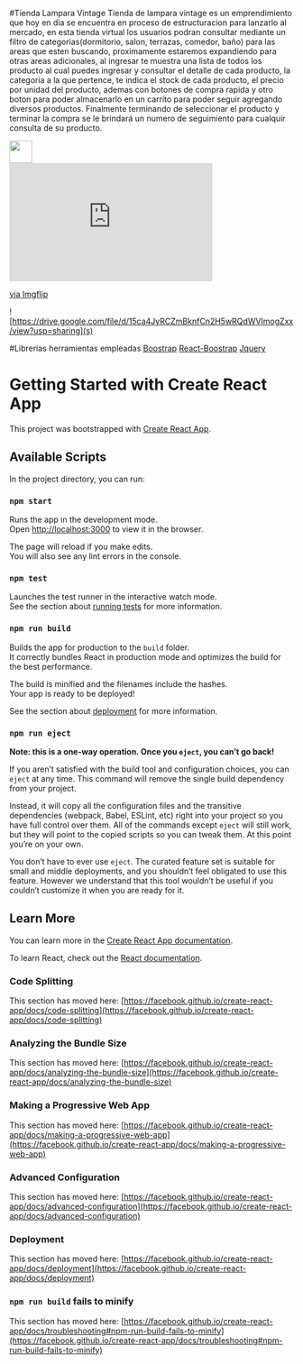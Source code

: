 #Tienda Lampara Vintage
Tienda de lampara vintage es un emprendimiento que hoy en dia se encuentra en proceso de estructuracion para lanzarlo al mercado, en esta tienda virtual los usuarios podran consultar mediante un filtro de categorias(dormitorio, salon, terrazas, comedor, baño) para las areas que esten buscando, proximamente estaremos expandiendo para otras areas adicionales, al ingresar te muestra una lista de todos los producto al cual puedes ingresar y consultar el detalle de cada producto, la categoria a la que pertence, te indica el stock de cada producto, el precio por unidad del producto, ademas con botones de compra rapida y otro boton para poder almacenarlo en un carrito para poder seguir agregando diversos productos. Finalmente terminando de seleccionar el producto y terminar la compra se le brindará un numero de seguimiento para cualquir consulta de su producto.

<img src="https://imgflip.com/gif/5d098r" width="40" height="40" />
<div style="width:360px;max-width:100%;"><div style="height:0;padding-bottom:58.33%;position:relative;"><iframe width="360" height="210" style="position:absolute;top:0;left:0;width:100%;height:100%;" frameBorder="0" src="https://imgflip.com/embed/5d098r"></iframe></div><p><a href="https://imgflip.com/gif/5d098r">via Imgflip</a></p></div>

![https://drive.google.com/file/d/15ca4JyRCZmBknfCn2H5wRQdWVImogZxx/view?usp=sharing](s)

#Librerias herramientas empleadas
[Boostrap](https://getbootstrap.com/docs/5.0/getting-started/introduction/)
[React-Boostrap](ttps://react-bootstrap.github.io/getting-started/introduction)
[Jquery](https://jquery.com/)

# Getting Started with Create React App

This project was bootstrapped with [Create React App](https://github.com/facebook/create-react-app).

## Available Scripts

In the project directory, you can run:

### `npm start`

Runs the app in the development mode.\
Open [http://localhost:3000](http://localhost:3000) to view it in the browser.

The page will reload if you make edits.\
You will also see any lint errors in the console.

### `npm test`

Launches the test runner in the interactive watch mode.\
See the section about [running tests](https://facebook.github.io/create-react-app/docs/running-tests) for more information.

### `npm run build`

Builds the app for production to the `build` folder.\
It correctly bundles React in production mode and optimizes the build for the best performance.

The build is minified and the filenames include the hashes.\
Your app is ready to be deployed!

See the section about [deployment](https://facebook.github.io/create-react-app/docs/deployment) for more information.

### `npm run eject`

**Note: this is a one-way operation. Once you `eject`, you can’t go back!**

If you aren’t satisfied with the build tool and configuration choices, you can `eject` at any time. This command will remove the single build dependency from your project.

Instead, it will copy all the configuration files and the transitive dependencies (webpack, Babel, ESLint, etc) right into your project so you have full control over them. All of the commands except `eject` will still work, but they will point to the copied scripts so you can tweak them. At this point you’re on your own.

You don’t have to ever use `eject`. The curated feature set is suitable for small and middle deployments, and you shouldn’t feel obligated to use this feature. However we understand that this tool wouldn’t be useful if you couldn’t customize it when you are ready for it.

## Learn More

You can learn more in the [Create React App documentation](https://facebook.github.io/create-react-app/docs/getting-started).

To learn React, check out the [React documentation](https://reactjs.org/).

### Code Splitting

This section has moved here: [https://facebook.github.io/create-react-app/docs/code-splitting](https://facebook.github.io/create-react-app/docs/code-splitting)

### Analyzing the Bundle Size

This section has moved here: [https://facebook.github.io/create-react-app/docs/analyzing-the-bundle-size](https://facebook.github.io/create-react-app/docs/analyzing-the-bundle-size)

### Making a Progressive Web App

This section has moved here: [https://facebook.github.io/create-react-app/docs/making-a-progressive-web-app](https://facebook.github.io/create-react-app/docs/making-a-progressive-web-app)

### Advanced Configuration

This section has moved here: [https://facebook.github.io/create-react-app/docs/advanced-configuration](https://facebook.github.io/create-react-app/docs/advanced-configuration)

### Deployment

This section has moved here: [https://facebook.github.io/create-react-app/docs/deployment](https://facebook.github.io/create-react-app/docs/deployment)

### `npm run build` fails to minify

This section has moved here: [https://facebook.github.io/create-react-app/docs/troubleshooting#npm-run-build-fails-to-minify](https://facebook.github.io/create-react-app/docs/troubleshooting#npm-run-build-fails-to-minify)
